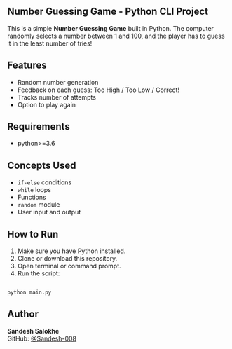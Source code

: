 ## Number Guessing Game - Python CLI Project

This is a simple **Number Guessing Game** built in Python. The computer randomly selects a number between 1 and 100, and the player has to guess it in the least number of tries!

## Features
- Random number generation
- Feedback on each guess: Too High / Too Low / Correct!
- Tracks number of attempts
- Option to play again

## Requirements

- python>=3.6

## Concepts Used
- `if-else` conditions
- `while` loops
- Functions
- `random` module
- User input and output

## How to Run

1. Make sure you have Python installed.
2. Clone or download this repository.
3. Open terminal or command prompt.
4. Run the script:

```bash

python main.py

```

## Author

**Sandesh Salokhe**  
GitHub: [@Sandesh-008](https://github.com/Sandesh-008)